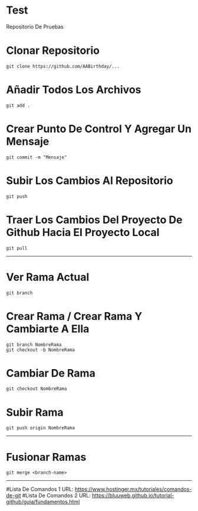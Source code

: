 # Test
Repositorio De Pruebas

# Clonar Repositorio
```
git clone https://github.com/AABirthday/...
```
# Añadir Todos Los Archivos
```
git add .
```
# Crear Punto De Control Y Agregar Un Mensaje
```
git commit -m "Mensaje"
```
# Subir Los Cambios Al Repositorio
```
git push
```
# Traer Los Cambios Del Proyecto De Github Hacia El Proyecto Local
```
git pull
```
---
# Ver Rama Actual
```
git branch
```
# Crear Rama / Crear Rama Y Cambiarte A Ella
```
git branch NombreRama
git checkout -b NombreRama
```
# Cambiar De Rama 
```
git checkout NombreRama
```
# Subir Rama
```
git push origin NombreRama
```
---
# Fusionar Ramas
```
git merge <branch-name>
```
---
#Lista De Comandos 1 URL: https://www.hostinger.mx/tutoriales/comandos-de-git
#Lista De Comandos 2 URL: https://bluuweb.github.io/tutorial-github/guia/fundamentos.html

